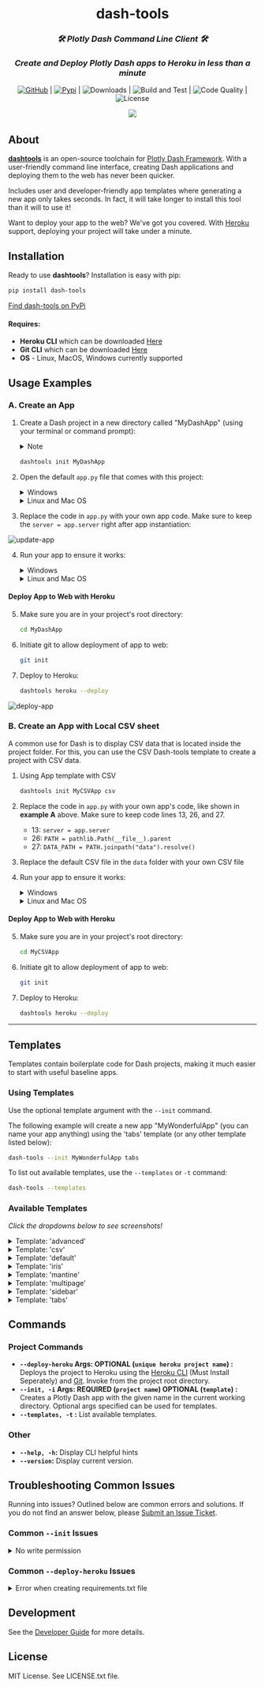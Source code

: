 <div align="center">
<h1>
<b>dash-tools</b><br>
</h1>
<h3>
<i>🛠️ Plotly Dash Command Line Client 🛠️</i>
</h3>
<h3>
<b><i>Create and Deploy Plotly Dash apps to Heroku in less than a minute</i></b>
</h3> 


[![GitHub](https://img.shields.io/github/stars/andrew-hossack/dash-tools?style=flat-square)](https://github.com/andrew-hossack/dash-tools) | [![Pypi](https://img.shields.io/pypi/v/dash-tools?style=flat-square)](https://pypi.org/project/dash-tools/) | ![Downloads](https://img.shields.io/pypi/dm/dash-tools?style=flat-square) | ![Build and Test](https://img.shields.io/github/workflow/status/andrew-hossack/dash-tools/Build%20and%20Test%20on%20Push%20or%20PR?label=Build%20and%20Test) | ![Code Quality](https://img.shields.io/lgtm/grade/python/github/andrew-hossack/dash-tools?label=Code%20Quality) | ![License](https://img.shields.io/github/license/andrew-hossack/dash-tools)

![](docs/intro_gif.gif)



</div>

## **About**

[**dashtools**](https://github.com/andrew-hossack/dash-tools) is an open-source toolchain for [Plotly Dash Framework](https://dash.plotly.com/introduction). With a user-friendly command line interface, creating Dash applications and deploying them to the web has never been quicker.

Includes user and developer-friendly app templates where generating a new app only takes seconds. In fact, it will take longer to install this tool than it will to use it!

Want to deploy your app to the web? We've got you covered. With [Heroku](https://heroku.com/) support, deploying your project will take under a minute.

## **Installation**

Ready to use **dashtools**? Installation is easy with pip:

```bash
pip install dash-tools
```
[Find dash-tools on PyPi](https://pypi.org/project/dash-tools/) 

#### Requires:

- **Heroku CLI** which can be downloaded [Here](https://devcenter.heroku.com/articles/heroku-cli#install-the-heroku-cli)
- **Git CLI** which can be downloaded [Here](https://git-scm.com/downloads)
- **OS** - Linux, MacOS, Windows currently supported 

## **Usage Examples**

### A. Create an App

1. Create a Dash project in a new directory called "MyDashApp" (using your terminal or command prompt):
    <details>
      <summary>Note</summary>
      "MyDashApp" can be changed to any name. However, for the purpose of this tutorial, we recommend keeping it as "MyDashApp".
    </details>

    ```bash
    dashtools init MyDashApp
    ```

2. Open the default `app.py` file that comes with this project:
    <details>
      <summary>Windows</summary>
  
      ```bash
       .\MyDashApp\src\app.py
      ```  
    </details>
    <details>
      <summary>Linux and Mac OS</summary>
  
      ```bash
       ./MyDashApp/src/app.py
      ```  
    </details>

3. Replace the code in `app.py` with your own app code. Make sure to keep the `server = app.server` right after app instantiation:

![update-app](https://user-images.githubusercontent.com/32049495/169304171-bf23b2d0-26b4-4767-b38f-cd6586ddf56e.gif)

4. Run your app to ensure it works:
    <details>
      <summary>Windows</summary>
  
      ```bash
       python .\MyDashApp\src\app.py
      ```  
    </details>
    <details>
      <summary>Linux and Mac OS</summary>
  
      ```bash
       python ./MyDashApp/src/app.py
      ```  
    </details>

#### Deploy App to Web with Heroku

5. Make sure you are in your project's root directory:

    ```bash
    cd MyDashApp
    ```

6. Initiate git to allow deployment of app to web:

    ```bash
    git init
    ```

7. Deploy to Heroku:

    ```bash
    dashtools heroku --deploy
    ```

![deploy-app](./deploy-app.gif)

### B. Create an App with Local CSV sheet

A common use for Dash is to display CSV data that is located inside the project folder. For this, you can use the CSV Dash-tools template to create a project with CSV data.

1. Using App template with CSV

    ```bash
    dashtools init MyCSVApp csv
    ```

2. Replace the code in `app.py` with your own app's code, like shown in **example A** above. Make sure to keep code lines 13, 26, and 27. 
    * 13: `server = app.server`
    * 26: `PATH = pathlib.Path(__file__).parent`
    * 27: `DATA_PATH = PATH.joinpath("data").resolve()`

3. Replace the default CSV file in the `data` folder with your own CSV file   

4. Run your app to ensure it works:
    <details>
      <summary>Windows</summary>
  
      ```bash
       python .\MyCSVApp\src\app.py
      ```  
    </details>
    <details>
      <summary>Linux and Mac OS</summary>
  
      ```bash
       python ./MyCSVApp/src/app.py
      ```  
    </details>

#### Deploy App to Web with Heroku

5. Make sure you are in your project's root directory:

    ```bash
    cd MyCSVApp
    ```

6. Initiate git to allow deployment of app to web:

    ```bash
    git init
    ```

7. Deploy to Heroku:

    ```bash
    dashtools heroku --deploy
    ```

---

## **Templates**

Templates contain boilerplate code for Dash projects, making it much easier to start with useful baseline apps.

### **Using Templates**

Use the optional template argument with the `--init` command.

The following example will create a new app "MyWonderfulApp" (you can name your app anything) using the 'tabs' template (or any other template listed below):

```bash
dash-tools --init MyWonderfulApp tabs
```

To list out available templates, use the `--templates` or `-t` command:

```bash
dash-tools --templates
```

### **Available Templates**

_Click the dropdowns below to see screenshots!_

<details><summary>Template: 'advanced'</summary>

_To use this template, type: `dash-tools --init MyFuturisticApp advanced`_

Advanced multi-page template. Includes examples of ClientsideCallbacks, multi-page routing, external stylesheets, header, footer, and 404 page.
![](docs/advanced_theme.png)

</details>

<details><summary>Template: 'csv'</summary>

_To use this template, type: `dash-tools --init MyCSVLoaderApp csv`_

Example of CSV file loading. Includes the default CSV load example from Plotly.
![](docs/csv_template.png)

</details>

<details><summary>Template: 'default'</summary>

_To use this template, type: `dash-tools --init MyAmazingApp default`_

Basic Dash template. See [Dash Docs](https://dash.plotly.com/layout)
![](docs/default_theme.png)

</details>

<details><summary>Template: 'iris'</summary>

_To use this template, type: `dash-tools --init MyFantasticApp iris`_

Iris theme. See [Faculty.ai Example](https://dash-bootstrap-components.opensource.faculty.ai/examples/iris/)
![](docs/iris_theme.png)

</details>

<details><summary>Template: 'mantine'</summary>

_To use this template, type: `dash-tools --init MyGreatApp mantine`_

Basic mantine template. See [Dash Mantine](https://www.dash-mantine-components.com/)
![](docs/mantine_theme.png)

</details>

<details><summary>Template: 'multipage'</summary>

_To use this template, type: `dash-tools --init MyPristineApp multipage`_

New multipage theme. See [Multipage Plugin](https://github.com/plotly/dash-labs/blob/main/docs/08-MultiPageDashApp.md)
![](docs/multipage_new_theme.png)

</details>

<details><summary>Template: 'sidebar'</summary>

_To use this template, type: `dash-tools --init MySnazzyApp sidebar`_

Sidebar theme. See [Faculty.ai Example](https://dash-bootstrap-components.opensource.faculty.ai/examples/simple-sidebar/)
![](docs/sidebar_theme.png)

</details>

<details><summary>Template: 'tabs'</summary>

_To use this template, type: `dash-tools --init MyBeautifulApp tabs`_

Tabs theme with dynamically generated content. See [Faculty.ai Example](https://dash-bootstrap-components.opensource.faculty.ai/examples/graphs-in-tabs/)
![](docs/tabs_theme.png)

</details>

## **Commands**

### **Project Commands**

- **`--deploy-heroku` Args: OPTIONAL (`unique heroku project name`) :** Deploys the project to Heroku using the [Heroku CLI](https://devcenter.heroku.com/categories/command-line) (Must Install Seperately) and [Git](https://git-scm.com/downloads). Invoke from the project root directory.
- **`--init, -i` Args: REQUIRED (`project name`) OPTIONAL (`template`) :** Creates a Plotly Dash app with the given name in the current working directory. Optional args specified can be used for templates.
- **`--templates, -t` :** List available templates.

### **Other**

- **`--help, -h`:** Display CLI helpful hints
- **`--version`:** Display current version.

## **Troubleshooting Common Issues**

Running into issues? Outlined below are common errors and solutions. If you do not find an answer below, please [Submit an Issue Ticket](https://github.com/andrew-hossack/dash-tools/issues).

### **Common `--init` Issues**

<details><summary>No write permission</summary>

_Problem:_ You receive a 'write permission' error while trying to init a new app

_Solution:_ Please check your write permissions for the current directory. Try the init command from a different directory.

</details>

### **Common `--deploy-heroku` Issues**

<details><summary>Error when creating requirements.txt file</summary>

_Problem:_ You encounter an error when generating a requirements.txt file

_Solution:_ Verify that you are running the `dash-tools --deploy-heroku` command from a valid plotly dash app directory. E.g. there is a `src/app.py` file.

</details>

## **Development**

See the [Developer Guide](CONTRIBUTING.md) for more details.

## **License**

MIT License. See LICENSE.txt file.
